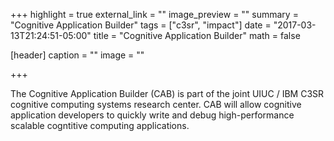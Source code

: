 +++
highlight = true
external_link = ""
image_preview = ""
summary = "Cognitive Application Builder"
tags = ["c3sr", "impact"]
date = "2017-03-13T21:24:51-05:00"
title = "Cognitive Application Builder"
math = false

[header]
  caption = ""
  image = ""

+++

The Cognitive Application Builder (CAB) is part of the joint UIUC / IBM C3SR cognitive computing systems research center. CAB will allow cognitive application developers to quickly write and debug high-performance scalable cogntitive computing applications.